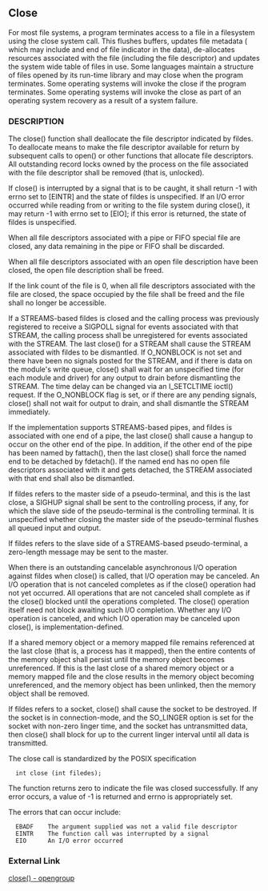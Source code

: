 Close
--------------------------------------------------

  For most file systems, a program terminates access to a file in a filesystem
  using the close system call. This flushes buffers, updates file metadata (
  which may include and end of file indicator in the data), de-allocates 
  resources associated with the file (including the file descriptor) and 
  updates the system wide table of files in use. Some languages maintain a 
  structure of files opened by its run-time library and may close when the 
  program terminates. Some operating systems will invoke the close if the 
  program terminates. Some operating systems will invoke the close as part 
  of an operating system recovery as a result of a system failure.


### DESCRIPTION

  The close() function shall deallocate the file descriptor indicated by 
  fildes. To deallocate means to make the file descriptor available for return 
  by subsequent calls to open() or other functions that allocate file 
  descriptors. All outstanding record locks owned by the process on the file 
  associated with the file descriptor shall be removed (that is, unlocked).

  If close() is interrupted by a signal that is to be caught, it shall return 
  -1 with errno set to [EINTR] and the state of fildes is unspecified. If an 
  I/O error occurred while reading from or writing to the file system during 
  close(), it may return -1 with errno set to [EIO]; if this error is returned,
  the state of fildes is unspecified.

  When all file descriptors associated with a pipe or FIFO special file are
  closed, any data remaining in the pipe or FIFO shall be discarded.

  When all file descriptors associated with an open file description have 
  been closed, the open file description shall be freed.

  If the link count of the file is 0, when all file descriptors associated
  with the file are closed, the space occupied by the file shall be freed 
  and the file shall no longer be accessible.

  If a STREAMS-based fildes is closed and the calling process was previously
  registered to receive a SIGPOLL signal for events associated with that 
  STREAM, the calling process shall be unregistered for events associated 
  with the STREAM. The last close() for a STREAM shall cause the STREAM 
  associated with fildes to be dismantled. If O_NONBLOCK is not set and 
  there have been no signals posted for the STREAM, and if there is data 
  on the module's write queue, close() shall wait for an unspecified 
  time (for each module and driver) for any output to drain before dismantling
  the STREAM. The time delay can be changed via an I_SETCLTIME ioctl() request.
  If the O_NONBLOCK flag is set, or if there are any pending signals, close() 
  shall not wait for output to drain, and shall dismantle the STREAM 
  immediately.

  If the implementation supports STREAMS-based pipes, and fildes is associated 
  with one end of a pipe, the last close() shall cause a hangup to occur on 
  the other end of the pipe. In addition, if the other end of the pipe has 
  been named by fattach(), then the last close() shall force the named end to 
  be detached by fdetach(). If the named end has no open file descriptors 
  associated with it and gets detached, the STREAM associated with that end 
  shall also be dismantled.

  If fildes refers to the master side of a pseudo-terminal, and this is the 
  last close, a SIGHUP signal shall be sent to the controlling process, if 
  any, for which the slave side of the pseudo-terminal is the controlling 
  terminal. It is unspecified whether closing the master side of the 
  pseudo-terminal flushes all queued input and output.

  If fildes refers to the slave side of a STREAMS-based pseudo-terminal, a 
  zero-length message may be sent to the master. 

  When there is an outstanding cancelable asynchronous I/O operation against 
  fildes when close() is called, that I/O operation may be canceled. An I/O 
  operation that is not canceled completes as if the close() operation had 
  not yet occurred. All operations that are not canceled shall complete as 
  if the close() blocked until the operations completed. The close() operation
  itself need not block awaiting such I/O completion. Whether any I/O 
  operation is canceled, and which I/O operation may be canceled upon close(),
  is implementation-defined.

  If a shared memory object or a memory mapped file remains referenced at 
  the last close (that is, a process has it mapped), then the entire contents
  of the memory object shall persist until the memory object becomes 
  unreferenced. If this is the last close of a shared memory object or a 
  memory mapped file and the close results in the memory object becoming 
  unreferenced, and the memory object has been unlinked, then the memory 
  object shall be removed.

  If fildes refers to a socket, close() shall cause the socket to be destroyed.
  If the socket is in connection-mode, and the SO_LINGER option is set for the
  socket with non-zero linger time, and the socket has untransmitted data, 
  then close() shall block for up to the current linger interval until all 
  data is transmitted.


  The close call is standardized by the POSIX specification

  ```
    int close (int filedes);
  ```

  The function returns zero to indicate the file was closed successfully. 
  If any error occurs, a value of -1 is returned and errno is appropriately 
  set.

  The errors that can occur include:

  ```
    EBADF    The argument supplied was not a valid file descriptor
    EINTR    The function call was interrupted by a signal
    EIO      An I/O error occurred
  ```

### External Link

  [close() - opengroup](http://pubs.opengroup.org/onlinepubs/009695399/functions/close.html "close - opengroup.org")
